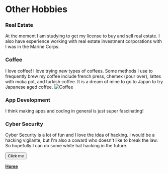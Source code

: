 # Other Hobbies

### Real Estate
At the moment I am studying to get my license to buy and sell real estate. I also have experience working with real estate investment corporations with I was in the Marine Corps. 
  
### Coffee
I love coffee! I love trying new types of coffees. Some methods I use to frequently brew my coffee include french press, chemex (pour over), lattes with moka pot, and turkish coffee. It is a dream of mine to go to Japan to try Japanese aged coffee. 
<img src="https://upload.wikimedia.org/wikipedia/commons/4/45/A_small_cup_of_coffee.JPG" alt="Coffee">

### App Development
I think making apps and coding in general is just super fascinating!

### Cyber Security
Cyber Security is a lot of fun and I love the idea of hacking. I would be a hacking vigilante, but I'm also a coward who doesn't like to break the law. So hopefully I can do some white hat hacking in the future. 

<button onclick="myFunction()">Click me</button>

<SCRIPT LANGUAGE="JavaScript" type="text/javascript">
myFunction() { 
  document.write("Thank You for Visiting!");
}; 
    </script>

**[Home](README.md "Go to homepage")**
